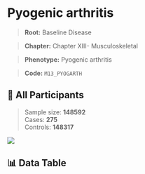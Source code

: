 # Pyogenic arthritis

> **Root:** Baseline Disease  

> **Chapter:** Chapter XIII- Musculoskeletal  

> **Phenotype:** Pyogenic arthritis  

> **Code:** `M13_PYOGARTH`

## 🧪 All Participants  
> Sample size: **148592**  
> Cases: **275**  
> Controls: **148317**
<img src="/Sensitive/Figures/ALL/Incidence/M13_PYOGARTH.png"/>

## 📊 Data Table
<CsvTableMRF src="/Sensitive/Data/ALL/Incidence/COX_M13_PYOGARTH.csv"/>

